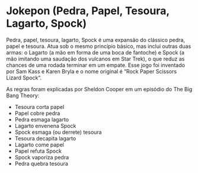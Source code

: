 # Jokepon (Pedra, Papel, Tesoura, Lagarto, Spock)

Pedra, papel, tesoura, lagarto, Spock é uma expansão do clássico pedra, papel e tesoura. Atua sob o mesmo princípio básico, mas inclui outras duas armas: o Lagarto (a mão em forma de uma boca de fantoche) e Spock (a mão imitando uma saudação dos vulcanos em Star Trek), o que reduz as chances de uma rodada terminar em um empate. Esse jogo foi inventado por Sam Kass e Karen Bryla e o nome original é “Rock Paper Scissors Lizard Spock“.



As regras foram explicadas por Sheldon Cooper em um episódio do The Big Bang Theory:

* Tesoura corta papel
* Papel cobre pedra
* Pedra esmaga lagarto
* Lagarto envenena Spock
* Spock esmaga (ou derrete) tesoura
* Tesoura decapita lagarto
* Lagarto come papel
* Papel refuta Spock
* Spock vaporiza pedra
* Pedra quebra tesoura
